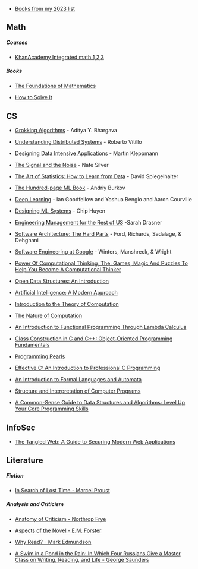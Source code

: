 * [Books from my 2023 list](http://jackwatt.com/2023)

## Math

##### Courses

* [KhanAcademy Integrated math 1,2,3](https://www.khanacademy.org/math/math1)

##### Books

* [The Foundations of Mathematics](https://www.amazon.com/gp/product/019870643X)

* [How to Solve It](https://www.amazon.com/How-Solve-Mathematical-Princeton-Science/dp/069116407X)

## CS

* [Grokking Algorithms]() - Aditya Y. Bhargava

* [Understanding Distributed Systems]() - Roberto Vitillo

* [Designing Data Intensive Applications]() - Martin Kleppmann

* [The Signal and the Noise]() - Nate Silver

* [The Art of Statistics: How to Learn from Data]() - David Spiegelhalter

* [The Hundred-page ML Book]() - Andriy Burkov

* [Deep Learning](deeplearningbook.org) - Ian Goodfellow and Yoshua Bengio and Aaron Courville

* [Designing ML Systems]() - Chip Huyen

* [Engineering Management for the Rest of US]() -Sarah Drasner

* [Software Architecture: The Hard Parts]() - Ford, Richards, Sadalage, & Dehghani

* [Software Engineering at Google]() - Winters, Manshreck, & Wright

* [Power Of Computational Thinking, The: Games, Magic And Puzzles To Help You Become A Computational Thinker](https://www.goodreads.com/book/show/32021854-power-of-computational-thinking-the)

* [Open Data Structures: An Introduction](https://www.goodreads.com/book/show/17742320-open-data-structures)

* [Artificial Intelligence: A Modern Approach](https://www.goodreads.com/book/show/28253438-artificial-intelligence)

* [Introduction to the Theory of Computation](https://www.goodreads.com/book/show/400716.Introduction_to_the_Theory_of_Computation)

* [The Nature of Computation](https://www.goodreads.com/book/show/3043127-the-nature-of-computation)

* [An Introduction to Functional Programming Through Lambda Calculus](https://www.goodreads.com/book/show/12169041-an-introduction-to-functional-programming-through-lambda-calculus)

* [Class Construction in C and C++: Object-Oriented Programming Fundamentals](https://www.goodreads.com/book/show/1508453.Class_Construction_in_C_and_C)

* [Programming Pearls](https://www.goodreads.com/book/show/52084.Programming_Pearls)

* [Effective C: An Introduction to Professional C Programming](https://www.goodreads.com/book/show/52658227-effective-c)

* [An Introduction to Formal Languages and Automata](https://www.goodreads.com/book/show/83940.An_Introduction_to_Formal_Languages_and_Automata)

* [Structure and Interpretation of Computer Programs](https://www.goodreads.com/book/show/777411.Structure_and_Interpretation_of_Computer_Programs)

* [A Common-Sense Guide to Data Structures and Algorithms: Level Up Your Core Programming Skills](https://www.goodreads.com/book/show/48764406-a-common-sense-guide-to-data-structures-and-algorithms)

## InfoSec

* [The Tangled Web: A Guide to Securing Modern Web Applications](https://www.goodreads.com/book/show/11553604-the-tangled-web)

## Literature

##### Fiction

* [In Search of Lost Time - Marcel Proust]()

##### Analysis and Criticism

* [Anatomy of Criticism - Northrop Frye](https://www.goodreads.com/en/book/show/318116)

* [Aspects of the Novel - E.M. Forster](https://www.goodreads.com/book/show/263341.Aspects_of_the_Novel)

* [Why Read? - Mark Edmundson](https://www.goodreads.com/book/show/821834.Why_Read_)

* [A Swim in a Pond in the Rain: In Which Four Russians Give a Master Class on Writing, Reading, and Life - George Saunders](https://www.goodreads.com/en/book/show/53487237)


